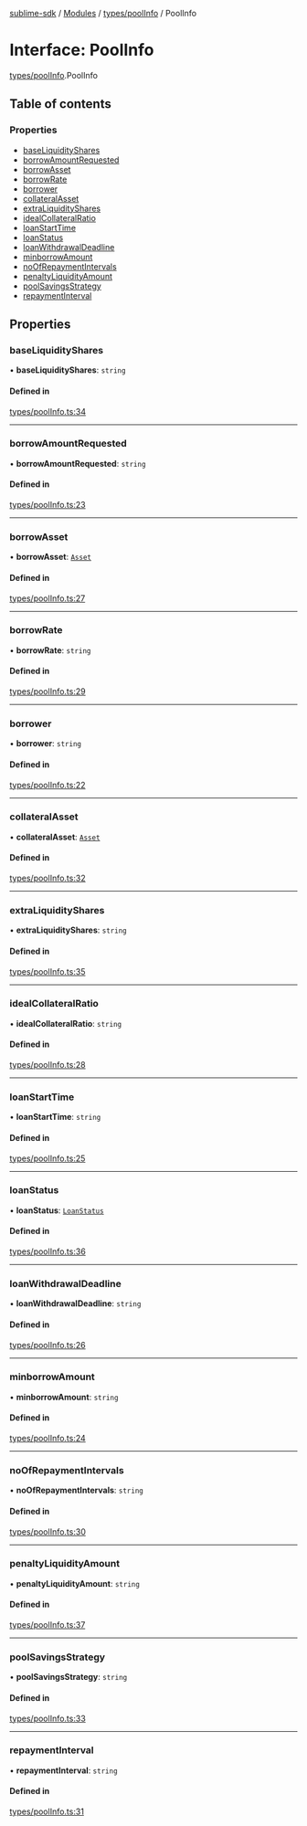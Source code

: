 [sublime-sdk](../README.md) / [Modules](../modules.md) / [types/poolInfo](../modules/types_poolInfo.md) / PoolInfo

# Interface: PoolInfo

[types/poolInfo](../modules/types_poolInfo.md).PoolInfo

## Table of contents

### Properties

- [baseLiquidityShares](types_poolInfo.PoolInfo.md#baseliquidityshares)
- [borrowAmountRequested](types_poolInfo.PoolInfo.md#borrowamountrequested)
- [borrowAsset](types_poolInfo.PoolInfo.md#borrowasset)
- [borrowRate](types_poolInfo.PoolInfo.md#borrowrate)
- [borrower](types_poolInfo.PoolInfo.md#borrower)
- [collateralAsset](types_poolInfo.PoolInfo.md#collateralasset)
- [extraLiquidityShares](types_poolInfo.PoolInfo.md#extraliquidityshares)
- [idealCollateralRatio](types_poolInfo.PoolInfo.md#idealcollateralratio)
- [loanStartTime](types_poolInfo.PoolInfo.md#loanstarttime)
- [loanStatus](types_poolInfo.PoolInfo.md#loanstatus)
- [loanWithdrawalDeadline](types_poolInfo.PoolInfo.md#loanwithdrawaldeadline)
- [minborrowAmount](types_poolInfo.PoolInfo.md#minborrowamount)
- [noOfRepaymentIntervals](types_poolInfo.PoolInfo.md#noofrepaymentintervals)
- [penaltyLiquidityAmount](types_poolInfo.PoolInfo.md#penaltyliquidityamount)
- [poolSavingsStrategy](types_poolInfo.PoolInfo.md#poolsavingsstrategy)
- [repaymentInterval](types_poolInfo.PoolInfo.md#repaymentinterval)

## Properties

### baseLiquidityShares

• **baseLiquidityShares**: `string`

#### Defined in

[types/poolInfo.ts:34](https://github.com/akshay111meher/sublime-sdk/blob/25ef7a9/src/types/poolInfo.ts#L34)

___

### borrowAmountRequested

• **borrowAmountRequested**: `string`

#### Defined in

[types/poolInfo.ts:23](https://github.com/akshay111meher/sublime-sdk/blob/25ef7a9/src/types/poolInfo.ts#L23)

___

### borrowAsset

• **borrowAsset**: [`Asset`](types_Types.Asset.md)

#### Defined in

[types/poolInfo.ts:27](https://github.com/akshay111meher/sublime-sdk/blob/25ef7a9/src/types/poolInfo.ts#L27)

___

### borrowRate

• **borrowRate**: `string`

#### Defined in

[types/poolInfo.ts:29](https://github.com/akshay111meher/sublime-sdk/blob/25ef7a9/src/types/poolInfo.ts#L29)

___

### borrower

• **borrower**: `string`

#### Defined in

[types/poolInfo.ts:22](https://github.com/akshay111meher/sublime-sdk/blob/25ef7a9/src/types/poolInfo.ts#L22)

___

### collateralAsset

• **collateralAsset**: [`Asset`](types_Types.Asset.md)

#### Defined in

[types/poolInfo.ts:32](https://github.com/akshay111meher/sublime-sdk/blob/25ef7a9/src/types/poolInfo.ts#L32)

___

### extraLiquidityShares

• **extraLiquidityShares**: `string`

#### Defined in

[types/poolInfo.ts:35](https://github.com/akshay111meher/sublime-sdk/blob/25ef7a9/src/types/poolInfo.ts#L35)

___

### idealCollateralRatio

• **idealCollateralRatio**: `string`

#### Defined in

[types/poolInfo.ts:28](https://github.com/akshay111meher/sublime-sdk/blob/25ef7a9/src/types/poolInfo.ts#L28)

___

### loanStartTime

• **loanStartTime**: `string`

#### Defined in

[types/poolInfo.ts:25](https://github.com/akshay111meher/sublime-sdk/blob/25ef7a9/src/types/poolInfo.ts#L25)

___

### loanStatus

• **loanStatus**: [`LoanStatus`](../enums/types_poolGenerateParam.LoanStatus.md)

#### Defined in

[types/poolInfo.ts:36](https://github.com/akshay111meher/sublime-sdk/blob/25ef7a9/src/types/poolInfo.ts#L36)

___

### loanWithdrawalDeadline

• **loanWithdrawalDeadline**: `string`

#### Defined in

[types/poolInfo.ts:26](https://github.com/akshay111meher/sublime-sdk/blob/25ef7a9/src/types/poolInfo.ts#L26)

___

### minborrowAmount

• **minborrowAmount**: `string`

#### Defined in

[types/poolInfo.ts:24](https://github.com/akshay111meher/sublime-sdk/blob/25ef7a9/src/types/poolInfo.ts#L24)

___

### noOfRepaymentIntervals

• **noOfRepaymentIntervals**: `string`

#### Defined in

[types/poolInfo.ts:30](https://github.com/akshay111meher/sublime-sdk/blob/25ef7a9/src/types/poolInfo.ts#L30)

___

### penaltyLiquidityAmount

• **penaltyLiquidityAmount**: `string`

#### Defined in

[types/poolInfo.ts:37](https://github.com/akshay111meher/sublime-sdk/blob/25ef7a9/src/types/poolInfo.ts#L37)

___

### poolSavingsStrategy

• **poolSavingsStrategy**: `string`

#### Defined in

[types/poolInfo.ts:33](https://github.com/akshay111meher/sublime-sdk/blob/25ef7a9/src/types/poolInfo.ts#L33)

___

### repaymentInterval

• **repaymentInterval**: `string`

#### Defined in

[types/poolInfo.ts:31](https://github.com/akshay111meher/sublime-sdk/blob/25ef7a9/src/types/poolInfo.ts#L31)
